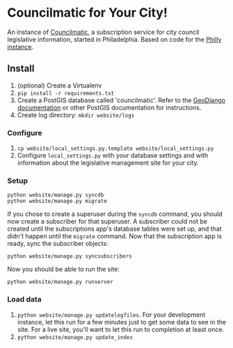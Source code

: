 Councilmatic for Your City!
===========================

An instance of [Councilmatic](https://github.com/codeforamerica/councilmatic), a subscription service for city council legislative information, started in Philadelphia.  Based on code for the [Philly instance](https://github.com/mjumbewu/philly-councilmatic).

Install
-------

1.  (optional) Create a Virtualenv
2.  `pip install -r requirements.txt`
3.  Create a PostGIS database called 'councilmatic'. Refer to the 
    [GeoDjango documentation](https://docs.djangoproject.com/en/dev/ref/contrib/gis/install/postgis/) 
    or other PostGIS documentation for instructions.
4.  Create log directory: `mkdir website/logs`


### Configure

1.  `cp website/local_settings.py.template website/local_settings.py`
2.  Configure `local_settings.py` with your database settings and with 
    information about the legislative management site for your city.


### Setup

	python website/manage.py syncdb
	python website/manage.py migrate

If you chose to create a superuser during the `syncdb` command, you should now create a subscriber for that superuser. A subscriber could not be created until the subscriptions app's database tables were set up, and that didn't happen until the `migrate` command. Now that the subscription app is ready, sync the subscriber objects:

	python website/manage.py syncsubscribers

Now you should be able to run the site:

	python website/manage.py runserver


### Load data

1.  `python website/manage.py updatelegfiles`. For your development instance,
    let this run for a few minutes just to get some data to see in the site.
    For a live site, you'll want to let this run to completion at least once.
2.  `python website/manage.py update_index`